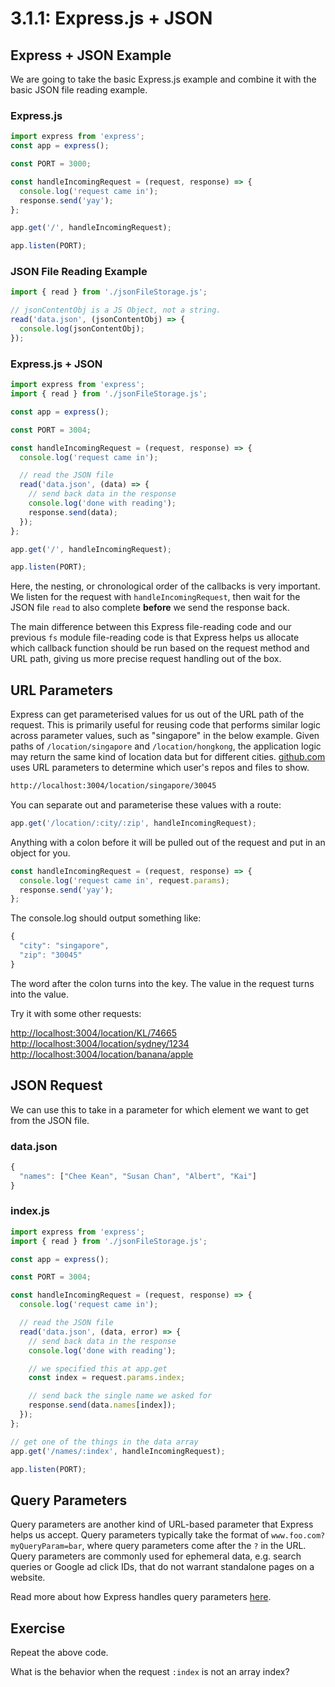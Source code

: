 # 3.1.1: Express.js + JSON

## Express + JSON Example

We are going to take the basic Express.js example and combine it with the basic JSON file reading example.

### Express.js

```javascript
import express from 'express';
const app = express();

const PORT = 3000;

const handleIncomingRequest = (request, response) => {
  console.log('request came in');
  response.send('yay');
};

app.get('/', handleIncomingRequest);

app.listen(PORT);
```

### JSON File Reading Example

```javascript
import { read } from './jsonFileStorage.js';

// jsonContentObj is a JS Object, not a string.
read('data.json', (jsonContentObj) => {
  console.log(jsonContentObj);
});
```

### Express.js + JSON

```javascript
import express from 'express';
import { read } from './jsonFileStorage.js';

const app = express();

const PORT = 3004;

const handleIncomingRequest = (request, response) => {
  console.log('request came in');

  // read the JSON file
  read('data.json', (data) => {
    // send back data in the response
    console.log('done with reading');
    response.send(data);
  });
};

app.get('/', handleIncomingRequest);

app.listen(PORT);
```

Here, the nesting, or chronological order of the callbacks is very important. We listen for the request with `handleIncomingRequest`, then wait for the JSON file `read` to also complete **before** we send the response back.

The main difference between this Express file-reading code and our previous `fs` module file-reading code is that Express helps us allocate which callback function should be run based on the request method and URL path, giving us more precise request handling out of the box.

## URL Parameters

Express can get parameterised values for us out of the URL path of the request. This is primarily useful for reusing code that performs similar logic across parameter values, such as "singapore" in the below example. Given paths of `/location/singapore` and `/location/hongkong`, the application logic may return the same kind of location data but for different cities. [github.com](https://github.com) uses URL parameters to determine which user's repos and files to show.

```bash
http://localhost:3004/location/singapore/30045
```

You can separate out and parameterise these values with a route:

```javascript
app.get('/location/:city/:zip', handleIncomingRequest);
```

Anything with a colon before it will be pulled out of the request and put in an object for you.

```javascript
const handleIncomingRequest = (request, response) => {
  console.log('request came in', request.params);
  response.send('yay');
};
```

The console.log should output something like:

```javascript
{
  "city": "singapore",
  "zip": "30045"
}
```

The word after the colon turns into the key. The value in the request turns into the value.

Try it with some other requests:

[http://localhost:3004/location/KL/74665](http://localhost:3004/location/KL/74665)  
[http://localhost:3004/location/sydney/1234](http://localhost:3004/location/sydney/1234)  
[http://localhost:3004/location/banana/apple](http://localhost:3004/location/banana/apple)

## JSON Request

We can use this to take in a parameter for which element we want to get from the JSON file.

### data.json

```javascript
{
  "names": ["Chee Kean", "Susan Chan", "Albert", "Kai"]
}
```

### index.js

```javascript
import express from 'express';
import { read } from './jsonFileStorage.js';

const app = express();

const PORT = 3004;

const handleIncomingRequest = (request, response) => {
  console.log('request came in');

  // read the JSON file
  read('data.json', (data, error) => {
    // send back data in the response
    console.log('done with reading');

    // we specified this at app.get
    const index = request.params.index;

    // send back the single name we asked for
    response.send(data.names[index]);
  });
};

// get one of the things in the data array
app.get('/names/:index', handleIncomingRequest);

app.listen(PORT);
```

## Query Parameters

Query parameters are another kind of URL-based parameter that Express helps us accept. Query parameters typically take the format of `www.foo.com?myQueryParam=bar`, where query parameters come after the `?` in the URL. Query parameters are commonly used for ephemeral data, e.g. search queries or Google ad click IDs, that do not warrant standalone pages on a website.

Read more about how Express handles query parameters [here](https://expressjs.com/en/api.html#req.query).

## Exercise

Repeat the above code.

What is the behavior when the request `:index` is not an array index?
